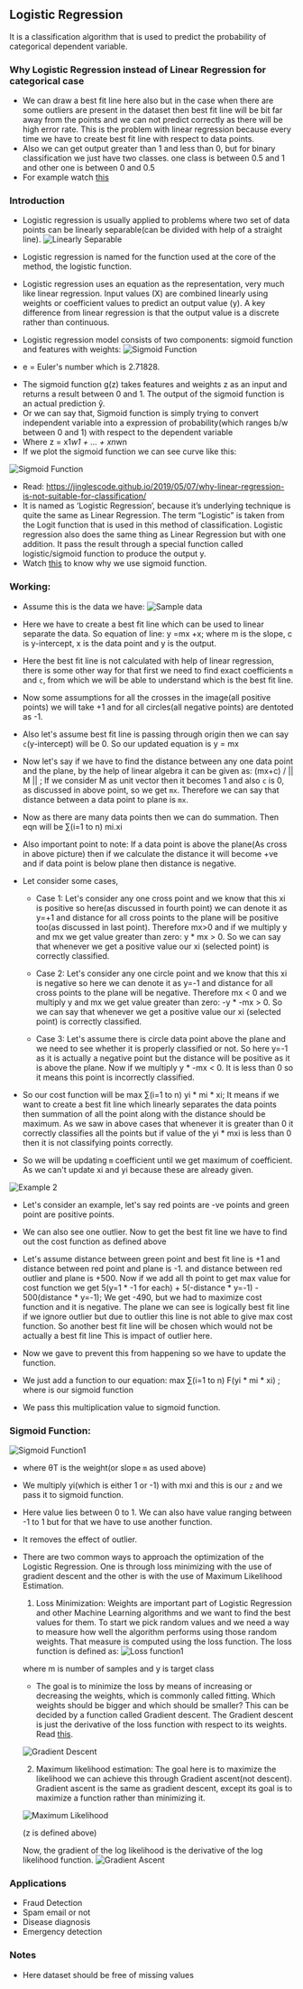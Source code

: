 ## Logistic Regression
It is a classification algorithm that is used to predict the probability of categorical dependent variable.


### Why Logistic Regression instead of Linear Regression for categorical case
* We can draw a best fit line here also but in the case when there are some outliers are present in the dataset then best fit line will be bit far away from the points and we can not predict correctly as there will be high error rate. This is the problem with linear regression because every time we have to create best fit line with respect to data points.
* Also we can get output greater than 1 and less than 0, but for binary classification we just have two classes. one class is between 0.5 and 1 and other one is between 0 and 0.5
* For example watch [this](https://www.youtube.com/watch?v=L_xBe7MbPwk&t=3m47s)


### Introduction
* Logistic regression is usually applied to problems where two set of data points can be linearly separable(can be divided with help of a straight line).
![Linearly Separable](images/linearlySep.jpg)

* Logistic regression is named for the function used at the core of the method, the logistic function.
* Logistic regression uses an equation as the representation, very much like linear regression. Input values (X) are combined linearly using weights or coefficient values to predict an output value (y). A key difference from linear regression is that the output value is a discrete rather than continuous.
* Logistic regression model consists of two components: sigmoid function and features with weights:
![Sigmoid Function](images/sigmoid.png)
 - e = Euler's number which is 2.71828.

* The sigmoid function g(z) takes features and weights z as an input and returns a result between 0 and 1. The output of the sigmoid function is an actual prediction ŷ.
* Or we can say that, Sigmoid function is simply trying to convert independent variable into a expression of probability(which ranges b/w between 0 and 1) with respect to the dependent variable
* Where z = x1*w1 + ... + xn*wn
* If we plot the sigmoid function we can see curve like this:

![Sigmoid Function](images/sig_curve.png)

* Read: https://jinglescode.github.io/2019/05/07/why-linear-regression-is-not-suitable-for-classification/
* It is named as ‘Logistic Regression’, because it’s underlying technique is quite the same as Linear Regression. The term “Logistic” is taken from the Logit function that is used in this method of classification. Logistic regression also does the same thing as Linear Regression but with one addition. It pass the result through a special function called logistic/sigmoid function to produce the output y.
* Watch [this](https://www.youtube.com/watch?v=uFfsSgQgerw) to know why we use sigmoid function.


### Working:
* Assume this is the data we have:
![Sample data](images/linSep2.jpeg)

* Here we have to create a best fit line which can be used to linear separate the data. So equation of line: y =mx +x; where m is the slope, c is y-intercept, x is the data point and y is the output.
* Here the best fit line is not calculated with help of linear regression, there is some other way for that first we need to find exact coefficients `m` and `c`, from which we will be able to understand which is the best fit line.
* Now some assumptions for all the crosses in the image(all positive points) we will take +1 and for all circles(all negative points) are dentoted as -1.
* Also let's assume best fit line is passing through origin then we can say `c`(y-intercept) will be 0. So our updated equation is y = mx
* Now let's say if we have to find the distance between any one data point and the plane, by the help of linear algebra it can be given as: (mx+c) / || M || ; If we consider M as unit vector then it becomes 1 and also `c` is 0, as discussed in above point, so we get `mx`. Therefore we can say that distance between a data point to plane is `mx`.
* Now as there are many data points then we can do summation. Then eqn will be ∑(i=1 to n) mi.xi
* Also important point to note: If a data point is above the plane(As cross in above picture) then if we calculate the distance it will become +ve and if data point is below plane then distance is negative. 

* Let consider some cases,
	- Case 1: Let's consider any one cross point and we know that this xi is positive so here(as discussed in fourth point) we can denote it as y=+1 and distance for all cross points to the plane will be positive too(as discussed in last point). Therefore mx>0 and if we multiply y and mx we get value greater than zero: y * mx > 0. So we can say that whenever we get a positive value our xi (selected point) is correctly classified.


	- Case 2: Let's consider any one circle point and we know that this xi is negative so here we can denote it as y=-1 and distance for all cross points to the plane will be negative. Therefore mx < 0 and we multiply y and mx we get value greater than zero: -y * -mx > 0. So we can say that whenever we get a positive value our xi (selected point) is correctly classified.


	- Case 3: Let's assume there is circle data point above the plane and we need to see whether it is properly classified or not. So here y=-1 as it is actually a negative point but the distance will be positive as it is above the plane. Now if we multiply y * -mx < 0. It is less than 0 so it means this point is incorrectly classified.


* So our cost function will be max ∑(i=1 to n) yi * mi * xi; It means if we want to create a best fit line which linearly separates the data points then summation of all the point along with the distance should be maximum. As we saw in above cases that whenever it is greater than 0 it correctly classifies all the points but if value of the yi * mxi is less than 0 then it is not classifying points correctly.

* So we will be updating `m` coefficient until we get maximum of coefficient. As we can't update xi and yi because these are already given.

![Example 2](images/eg2.png)

* Let's consider an example, let's say red points are -ve points and green point are positive points.
* We can also see one outlier. Now to get the best fit line we have to find out the cost function as defined above
* Let's assume distance between green point and best fit line is +1 and distance between red point and plane is -1. and distance between red outlier and plane is +500. Now if we add all th point  to get max value for cost function we get 5(y=1 * -1 for each) + 5(-distance * y=-1) - 500(distance * y=-1); We get -490, but we had to maximize cost function and it is negative. The plane we can see is logically best fit line if we ignore outlier but due to outlier this line is not able to give max cost function. So another best fit line will be chosen which would not be actually a best fit line This is impact of outlier here.


* Now we gave to prevent this from happening so we have to update the function.
* We just add a function to our equation: max ∑(i=1 to n) F(yi * mi * xi)  ; where is our sigmoid function
* We pass this multiplication value to sigmoid function.


### Sigmoid Function:

![Sigmoid Function1](images/sigmoid.png)

* where θT is the weight(or slope `m` as used above)
* We multiply yi(which is either 1 or -1) with mxi and this is our `z` and we pass it to sigmoid function.
* Here value lies between 0 to 1. We can also have value ranging between -1 to 1 but for that we have to use another function.
* It removes the effect of outlier.
* There are two common ways to approach the optimization of the Logistic Regression. One is through loss minimizing with the use of gradient descent and the other is with the use of Maximum Likelihood Estimation.
	1. Loss Minimization: Weights are important part of Logistic Regression and other Machine Learning algorithms and we want to find the best values for them. To start we pick random values and we need a way to measure how well the algorithm performs using those random weights. That measure is computed using the loss function.
	The loss function is defined as:
	![Loss function1](images/lf1.jpg)
	
	where m is number of samples and y is target class

	- The goal is to minimize the loss by means of increasing or decreasing the weights, which is commonly called fitting. Which weights should be bigger and which should be smaller? This can be decided by a function called Gradient descent. The Gradient descent is just the derivative of the loss function with respect to its weights. Read [this](https://ml-cheatsheet.readthedocs.io/en/latest/gradient_descent.html#step-by-step).

	![Gradient Descent](images/grad_des.png)


	2. Maximum likelihood estimation: The goal here is to maximize the likelihood we can achieve this through Gradient ascent(not descent). Gradient ascent is the same as gradient descent, except its goal is to maximize a function rather than minimizing it.

	![Maximum Likelihood](images/max_lik.jpg)

	(z is defined above)

	Now, the gradient of the log likelihood is the derivative of the log likelihood function.
	![Gradient Ascent](images/grad_asc.png)

### Applications
* Fraud Detection
* Spam email or not
* Disease diagnosis
* Emergency detection

### Notes
* Here dataset should be free of missing values